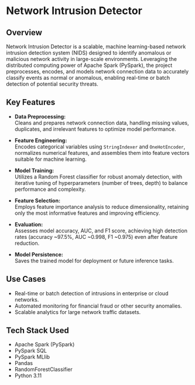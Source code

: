 # Network Intrusion Detector

## Overview

Network Intrusion Detector is a scalable, machine learning-based network intrusion detection system (NIDS) designed to identify anomalous or malicious network activity in large-scale environments. Leveraging the distributed computing power of Apache Spark (PySpark), the project preprocesses, encodes, and models network connection data to accurately classify events as normal or anomalous, enabling real-time or batch detection of potential security threats.

## Key Features

- **Data Preprocessing:**  
  Cleans and prepares network connection data, handling missing values, duplicates, and irrelevant features to optimize model performance.

- **Feature Engineering:**  
  Encodes categorical variables using `StringIndexer` and `OneHotEncoder`, normalizes numerical features, and assembles them into feature vectors suitable for machine learning.

- **Model Training:**  
  Utilizes a Random Forest classifier for robust anomaly detection, with iterative tuning of hyperparameters (number of trees, depth) to balance performance and complexity.

- **Feature Selection:**  
  Employs feature importance analysis to reduce dimensionality, retaining only the most informative features and improving efficiency.

- **Evaluation:**  
  Assesses model accuracy, AUC, and F1 score, achieving high detection rates (accuracy ~97.5%, AUC ~0.998, F1 ~0.975) even after feature reduction.

- **Model Persistence:**  
  Saves the trained model for deployment or future inference tasks.

## Use Cases

- Real-time or batch detection of intrusions in enterprise or cloud networks.
- Automated monitoring for financial fraud or other security anomalies.
- Scalable analytics for large network traffic datasets.

## Tech Stack Used

- Apache Spark (PySpark)
- PySpark SQL         
- PySpark MLlib
- Pandas
- RandomForestClassifier
- Python 3.11

